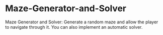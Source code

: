 # Maze-Generator-and-Solver
Maze Generator and Solver: Generate a random maze and allow the player to navigate through it. You can also implement an automatic solver.
